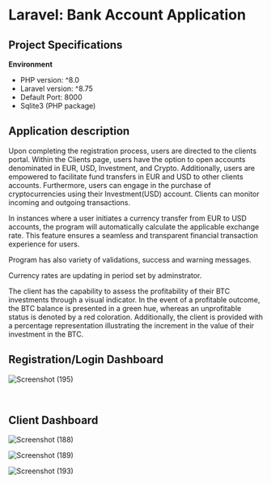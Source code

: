 # Laravel: Bank Account Application

## Project Specifications

**Environment**
- PHP version: ^8.0
- Laravel version: ^8.75
- Default Port: 8000
- Sqlite3 (PHP package)

## Application description


Upon completing the registration process, users are directed to the clients portal. Within the Clients page, users have the option to open accounts denominated in EUR, USD, Investment, and Crypto. Additionally, users are empowered to facilitate fund transfers in EUR and USD to other clients accounts. Furthermore, users can engage in the purchase of cryptocurrencies using their Investment(USD) account. Clients can monitor incoming and outgoing transactions.

In instances where a user initiates a currency transfer from EUR to USD accounts, the program will automatically calculate the applicable exchange rate. This feature ensures a seamless and transparent financial transaction experience for users.

Program has also variety of validations, success and warning messages.

Currency rates are updating in period set by adminstrator.

The client has the capability to assess the profitability of their BTC investments through a visual indicator. In the event of a profitable outcome, the BTC balance is presented in a green hue, whereas an unprofitable status is denoted by a red coloration. Additionally, the client is provided with a percentage representation illustrating the increment in the value of their investment in the BTC.

## Registration/Login Dashboard
![Screenshot (195)](https://github.com/arturs-ansons/BankAccount/assets/65274330/c7e3c2c8-f32f-4acf-aa39-49aa6cb2c65f)

</br>

## Client Dashboard 

![Screenshot (188)](https://github.com/arturs-ansons/BankAccount/assets/65274330/9ec51893-98f0-4c0f-ae2c-1d9a6b9b19c7)

![Screenshot (189)](https://github.com/arturs-ansons/BankAccount/assets/65274330/379fa8d2-089f-4b01-a8a7-915b3c8b97ed)

![Screenshot (193)](https://github.com/arturs-ansons/BankAccount/assets/65274330/b1a81e96-81fb-41be-ba35-a4a801bc1bc7)





